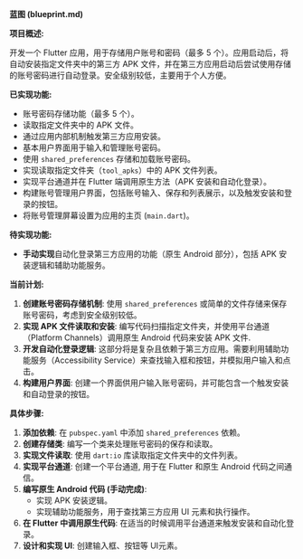 **蓝图 (blueprint.md)**

**项目概述:**

开发一个 Flutter 应用，用于存储用户账号和密码（最多 5 个）。应用启动后，将自动安装指定文件夹中的第三方 APK 文件，并在第三方应用启动后尝试使用存储的账号密码进行自动登录。安全级别较低，主要用于个人方便。

**已实现功能:**

*   账号密码存储功能（最多 5 个）。
*   读取指定文件夹中的 APK 文件。
*   通过应用内部机制触发第三方应用安装。
*   基本用户界面用于输入和管理账号密码。
*   使用 `shared_preferences` 存储和加载账号密码。
*   实现读取指定文件夹（`tool_apks`）中的 APK 文件列表。
*   实现平台通道并在 Flutter 端调用原生方法（APK 安装和自动化登录）。
*   构建账号管理用户界面，包括账号输入、保存和列表展示，以及触发安装和登录的按钮。
*   将账号管理屏幕设置为应用的主页 (`main.dart`)。

**待实现功能:**

*   **手动实现**自动化登录第三方应用的功能（原生 Android 部分），包括 APK 安装逻辑和辅助功能服务。

**当前计划:**

1.  **创建账号密码存储机制**: 使用 `shared_preferences` 或简单的文件存储来保存账号密码，考虑到安全级别较低。
2.  **实现 APK 文件读取和安装**: 编写代码扫描指定文件夹，并使用平台通道（Platform Channels）调用原生 Android 代码来安装 APK 文件.
3.  **开发自动化登录逻辑**: 这部分将是复杂且依赖于第三方应用。需要利用辅助功能服务（Accessibility Service）来查找输入框和按钮，并模拟用户输入和点击。
4.  **构建用户界面**: 创建一个界面供用户输入账号密码，并可能包含一个触发安装和自动登录的按钮。

**具体步骤:**

1.  **添加依赖**: 在 `pubspec.yaml` 中添加 `shared_preferences` 依赖。
2.  **创建存储类**: 编写一个类来处理账号密码的保存和读取。
3.  **实现文件读取**: 使用 `dart:io` 库读取指定文件夹中的文件列表。
4.  **实现平台通道**: 创建一个平台通道, 用于在 Flutter 和原生 Android 代码之间通信。
5.  **编写原生 Android 代码 (手动完成)**: 
    *   实现 APK 安装逻辑。
    *   实现辅助功能服务，用于查找第三方应用 UI 元素和执行操作。
6.  **在 Flutter 中调用原生代码**: 在适当的时候调用平台通道来触发安装和自动化登录。
7.  **设计和实现 UI**: 创建输入框、按钮等 UI元素。
